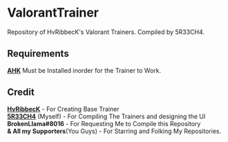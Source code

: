# ValorantTrainer
Repository of HvRibbecK's Valorant Trainers. Compiled by 5R33CH4.

## Requirements
[**AHK**](https://autohotkey.com) Must be Installed inorder for the Trainer to Work.

## Credit
**[HvRibbecK](https://github.com/HvRibbecK)**       - For Creating Base Trainer <br>
**[5R33CH4](https://github.com/5R33CH4/)** (Myself) - For Compiling The Trainers and designing the UI <br>
**BrokenLlama#8016**                                    - For Requesting Me to Compile this Repository <br>
**& All my Supporters**(You Guys)                       - For Starring and Folking My Repositories.
